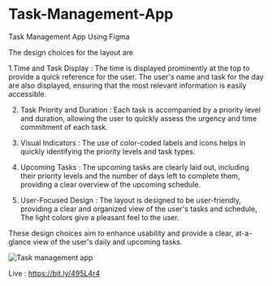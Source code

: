 # Task-Management-App
Task Management App Using Figma

The design choices for the layout are

1.Time and Task Display : The time is displayed prominently at the top to provide a quick reference for the user. The user's name and task for the day are also displayed, ensuring that the most relevant information is easily accessible.

2. Task Priority and Duration : Each task is accompanied by a priority level and duration, allowing the user to quickly assess the urgency and time commitment of each task.

3. Visual Indicators : The use of color-coded labels and icons helps in quickly identifying the priority levels and task types.

4. Upcoming Tasks : The upcoming tasks are clearly laid out, including their priority levels and the number of days left to complete them, providing a clear overview of the upcoming schedule.

5. User-Focused Design : The layout is designed to be user-friendly, providing a clear and organized view of the user's tasks and schedule, The light colors give a pleasant feel to the user.

These design choices aim to enhance usability and provide a clear, at-a-glance view of the user's daily and upcoming tasks.


![Task management app](https://github.com/Dinesh-T-S/Task-Management-App/assets/85272477/6553f0f3-f5b4-4c14-9074-f76a7d092d62)

Live :  https://bit.ly/495L4r4
